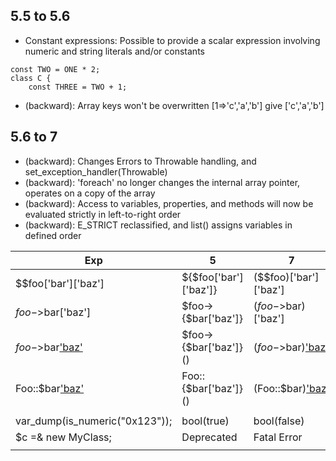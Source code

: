 ## 5.5 to 5.6
- Constant expressions: Possible to provide a scalar expression involving numeric and string literals and/or constants
```
const TWO = ONE * 2;
class C {
    const THREE = TWO + 1;
```
- (backward): Array keys won't be overwritten [1=>'c','a','b'] give ['c','a','b']

## 5.6 to 7
- (backward): Changes Errors to Throwable handling, and set_exception_handler(Throwable) 
- (backward): 'foreach' no longer changes the internal array pointer, operates on a copy of the array
- (backward): Access to variables, properties, and methods will now be evaluated strictly in left-to-right order  
- (backward): E_STRICT reclassified, and list() assigns variables in defined order 

| Exp | 5 | 7 | 
| --- | --- | --- |
| $$foo['bar']['baz'] | 	${$foo['bar']['baz']} |	($$foo)['bar']['baz']  |
| $foo->$bar['baz'] |	    $foo->{$bar['baz']} | 	($foo->$bar)['baz']  |
| $foo->$bar['baz']() | 	$foo->{$bar['baz']}() |	($foo->$bar)['baz']() | 
| Foo::$bar['baz']() |    Foo::{$bar['baz']}() | 	(Foo::$bar)['baz']()  |
| | | |
| var_dump(is_numeric("0x123")); | bool(true) | bool(false) |
| $c =& new MyClass; | Deprecated | Fatal Error |
| <script language="php"> | | (removed) |
| echo yield -1; | echo (yield) - 1; | echo yield (-1); |
| yield $foo or die; | yield ($foo or die); | (yield $foo) or die; |
| | JSON | JSOND |
